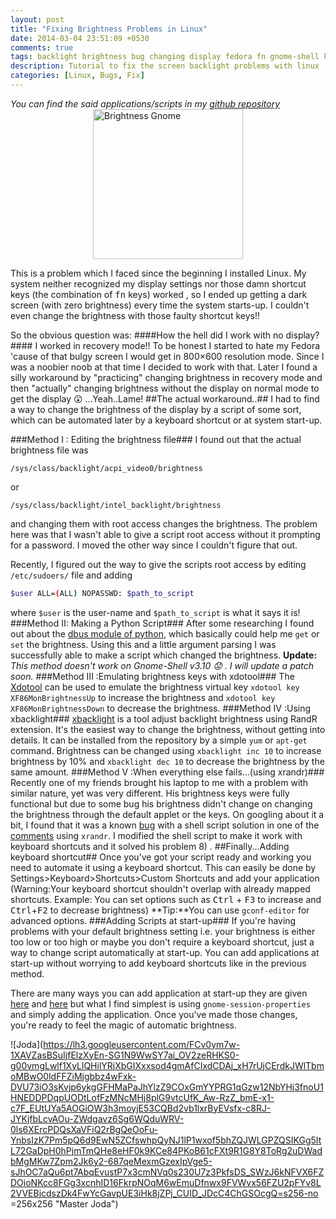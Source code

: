 ```yaml
---
layout: post
title: "Fixing Brightness Problems in Linux"
date: 2014-03-04 23:51:09 +0530
comments: true
tags: backlight brightness bug changing display fedora fn gnome-shell keys shortcut ubuntu
description: Tutorial to fix the screen backlight problems with linux
categories: [Linux, Bugs, Fix]
---
```

*You can find the said applications/scripts in my [github repository](https://github.com/Gleek/linux-brightness-hack)*
 <img style=" display:block;margin:auto;" src="https://lh3.googleusercontent.com/FtDEhFz8XUmpm-kK2gXko-Y6y9SojmlX8TQPmFht1Xx15GY__hKAANFn9kcI-6wuC1sXVfRpIBE3oo-20kHJqkk0DKtQoliaT9_ruWfQVdYOEE3COC0Sc1uHL5q0X8UoCMTZuYUfNeFT1Yoe6wJVK8OOY3QlLGfvUSaUlK32PUnIb-5isnpWbwi2ZfedUYUaFmLJU1MNR3MgslxbJ4Q0TSX2BcSRWu2l_ilCf2CB3zPmXNPkOlPXLPhADIJUVlZsqtNhv7q4s8t9uvTZuMU0NpsXOooN7s7VyvpJ3YOQEYimyMB1Pz7YMNSo3nV5lCXPBn63XkIkigQ9HoYZn5oKW5CLTu3wSqMh2zYoEfvbZIrB0KEA6EMTjiirc4BnKvcs0IOTYahm5r2Ws2x7N2Pr6KnSlOWB1rHVA7dw9cRCKV2qA_tJsjKJSvlPUngWn2STRtuprHvigclTX-hMn7V24P6QTHbPilB3uQRN91iYOrNo7pkLhgo-WmGo6sABukUM4ETwUVSUUgTSsxYrD9aBoZz7WOOZo0Z4awGcDQgNXCzg5Rza81TVmRxa7cwbIEMu21TZUaaEN9Kot3f6q1iaYnos_zFTMhrau4lQVzZRNbrVxx5pY8IjT8i3dix8zPDv-RZgcpm7ExPrxr8_zcSXJbdgay-9cN7AP7yFZxbR9w=s240-no" height="240" width="240" alt="Brightness Gnome" />

This is a problem which I faced since the beginning I installed Linux. My system neither recognized my display settings nor those damn shortcut keys (the combination of <kbd>fn</kbd> keys) worked , so I ended up getting a dark screen (with zero brightness) every time the system starts-up. I couldn't even change the brightness with those faulty shortcut keys!!
<!-- more -->
So the obvious question was:
####How the hell did I work with no display?####
I worked in recovery mode!! To be honest I started to hate my Fedora 'cause of that bulgy screen I would get in 800×600 resolution mode. Since I was a noobier noob at that time I decided to work with that. Later I found a silly workaround by "practicing" changing brightness in recovery mode and then "actually" changing brightness without the display on normal mode to get the display :astonished: ...Yeah..Lame!
##The actual workaround..##
I had to find a way to change the brightness of the display by a script of some sort, which can be automated later by a keyboard shortcut or at system start-up.

###Method I : Editing the brightness file###
I found out that the actual brightness file was

`/sys/class/backlight/acpi_video0/brightness`

or

`/sys/class/backlight/intel_backlight/brightness`

and changing them with root access changes the brightness.
The problem here was that I wasn't able to give a script root access without it prompting for a password. I moved the other way since I couldn't figure that out.

Recently, I figured out the way to give the scripts root access by editing `/etc/sudoers/` file and adding

```bash
$user ALL=(ALL) NOPASSWD: $path_to_script
```

where `$user` is the user-name and `$path_to_script` is what it says it is!
###Method II: Making a Python Script###
After some researching I found out about the [dbus module of python](http://www.freedesktop.org/wiki/Software/dbus/), which basically could help me `get` or `set` the brightness. Using this and a little argument parsing I was successfully able to make a script which changed the brightness.
**Update:** *This method doesn't work on Gnome-Shell v3.10 :worried: . I will update a patch soon.*
###Method III :Emulating brightness keys with xdotool###
The [Xdotool](http://www.semicomplete.com/projects/xdotool/) can be used to emulate the brightness virtual key `xdotool key XF86MonBrightnessUp` to increase the brightness and `xdotool key XF86MonBrightnessDown` to decrease the brightness.
###Method IV :Using xbacklight###
[xbacklight](http://linux.die.net/man/1/xbacklight) is a tool adjust backlight brightness using RandR extension. It's the easiest way to change the brightness, without getting into details. It can be installed from the repository by a simple `yum` or `apt-get` command. Brightness can be changed using `xbacklight inc 10` to increase brightness by 10% and `xbacklight dec 10` to decrease the brightness by the same amount.
###Method V :When everything else fails...(using xrandr)###
Recently one of my friends brought his laptop to me with a problem with similar nature, yet was very different. His brightness keys were fully functional but due to some bug his brightness didn't change on changing the brightness through the default applet or the keys. On googling about it a bit, I found that it was a known [bug](https://bugzilla.redhat.com/show_bug.cgi?id=753012) with a shell script solution in one of the [comments](https://bugzilla.redhat.com/show_bug.cgi?id=753012#c10) using `xrandr`. I modified the shell script to make it work with keyboard shortcuts and it solved his problem 8) .
##Finally...Adding keyboard shortcut##
Once you've got your script ready and working you need to automate it using a keyboard shortcut.
This can easily be done by Settings&gt;Keyboard&gt;Shortcuts&gt;Custom Shortcuts
and add your application
(Warning:Your keyboard shortcut shouldn't overlap with already mapped shortcuts. Example: You can set options such as <kbd>Ctrl</kbd> + <kbd>F3</kbd> to increase and <kbd>Ctrl</kbd>+<kbd>F2</kbd> to decrease brightness)
**Tip:**You can use `gconf-editor` for advanced options.
###Adding Scripts at start-up###
If you're having problems with your default brightness setting i.e. your brightness is either too low or too high or maybe you don't require a keyboard shortcut, just a way to change script automatically at start-up. You can add applications at start-up without worrying to add keyboard shortcuts like in the previous method.

There are many ways you can add application at start-up they are given [here](http://askubuntu.com/questions/48321/how-do-i-start-applications-automatically-on-login) and [here](http://stackoverflow.com/questions/7221757/run-automatically-program-on-startup-under-linux-ubuntu) but what I find simplest is using `gnome-session-properties` and simply adding the application.
Once you've made those changes, you're ready to feel the magic of automatic brightness.

![Joda](https://lh3.googleusercontent.com/FCv0ym7w-1XAVZasBSuIjfElzXyEn-SG1N9WwSY7ai_OV2zeRHKS0-g00vmgLwlf1XyLlQHilYRjXbGIXxxsod4gmAfCIxdCDAj_xH7rUjCErdkJWlTbmoMBwO0ldFFZiMjgbbz4wFxk-DVU73iO3sKvjp6ykgGFHMaPaJhYlzZ9COxGmYYPRG1qGzw12NbYHj3fnoU1HNEDDPDqpUODtLofFzMNcMHj8plG9vtcUfK_Aw-RzZ_bmE-x1-c7F_EUtUYa5AOGiOW3h3moyjE53CQBd2vb1lxrByEVsfx-c8RJ-JYKjfbLcvAOu-ZWdgavz6Sg6WQduWRV-0ls6XErcPDQsXaVFiQ2rBgQeOoFu-YnbsIzK7Pm5pQ6d9EwN5ZCfswhpQyNJ1lP1wxof5bhZQJWLGPZQSIKGg5ItL72GaDpH0hPjmTmQHe8eHF0k9KCe84PKoB61cFXt9R1G8Y8ToRg2uDWadbMgMKw7Zpm2Jk6y2-687qeMexmGzexIpVge5-sJhOC7aQu6pt7AbqEvustP7x3cmNVq0s230U7z3PkfsDS_SWzJ6kNFVX6FZDOioNKcc8FGg3xcnhID16FkrpNOqM6wEmuDfnwx9FVWvx56FZU2pFYv8L2VVEBjcdszDk4FwYcGavpUE3iHk8jZPj_CUID_JDcC4ChGSOcgQ=s256-no =256x256 "Master Joda")

